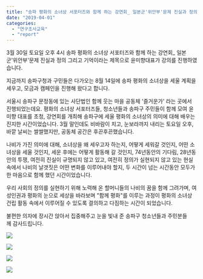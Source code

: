 ```yaml
---
title: "송파 평화의 소녀상 서포터즈와 함께 하는 강연회_ 일본군'위안부'문제 진실과 정의 그리고 기억"
date: "2019-04-01"
categories: 
  - "연구조사교육"
  - "report"
---
```


3월 30일 토요일 오후 4시 송파 평화의 소녀상 서포터즈와 함께 하는 강연회\_ 일본군'위안부'문제 진실과 정의 그리고 기억이라는 제목으로 윤미향대표가 강의를 진행하였습니다.

지금까지 송파구청과 구민들은 다가오는 8월 14일에 송파 평화의 소녀상을 세울 계획을 세우고, 모금과 캠페인을 진행해 왔다고 합니다.

서울시 송파구 문정동에 있는 사단법인 함께 웃는 마을 공동체 '즐거운가' 라는 곳에서 진행되었는데요. 평화의 소녀상 서포터즈들, 청소년들과 송파구 주민들이 함께 모여 윤미향 대표를 초청, 강연회를 개최해 송파구에 세울 평화의 소녀상의 의미에 대해 배우는 진지한 시간이었습니다. 3월 말인데도 비바람이 치고, 눈보라까지 내리는 토요일 오후, 바깥 날씨는 쌀쌀했지만, 공동체 공간은 후끈후끈했습니다.

나비가 가진 의미에 대해, 소녀상을 왜 세우고자 하는지, 어떻게 세워갈 것인지, 어떤 소녀상을 세울 것인지, 세운 후에는 어떻게 활동해 갈 것인지, 74년동안의 기다림, 28년동안의 투쟁, 여전히 진실이 규명되지 않고 있고, 여전히 정의가 실현되지 않고 있는 현실 속에서 나비의 날갯짓은 어떤 변화를 이루어내야 할지, 두 시간이 넘는 시간동안 모두가 한 마음으로 함께 했던 시간이었습니다.

우리 사회의 정의를 실현하기 위해 노력해 온 할머니들의 나비의 꿈을 함께 그려가며, 여성인권과 평화의 눈으로 세상을 바라보며 "함께 평화"를 이루는 과정이 평화의 소녀상 건립 활동 속에서 이루어질 수 있도록 결의하고 다짐하는 시간이 되었습니다.

불편한 의자에 장시간 앉아서 집중해주고 눈을 빛내 준 송파구 청소년들과 주민분들께 감사드립니다.

![](http://womenandwar.net/kr/wp-content/uploads/2019/04/55833093_2253452988049523_1329248547970744320_n.jpg)

![](http://womenandwar.net/kr/wp-content/uploads/2019/04/55786311_2363022250395441_5829025714577342464_o.jpg)

![](http://womenandwar.net/kr/wp-content/uploads/2019/04/55632803_2363025170395149_3159766839341350912_o-1.jpg)

![](http://womenandwar.net/kr/wp-content/uploads/2019/04/56367303_2363022493728750_1737344563636338688_o.jpg)
